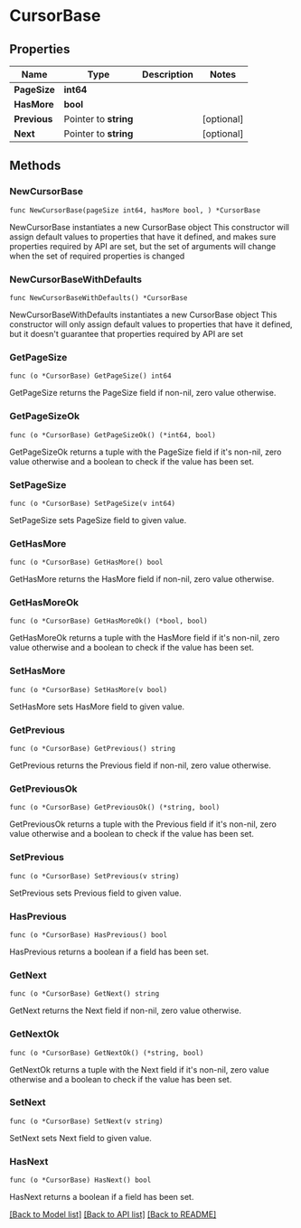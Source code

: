 # CursorBase

## Properties

Name | Type | Description | Notes
------------ | ------------- | ------------- | -------------
**PageSize** | **int64** |  | 
**HasMore** | **bool** |  | 
**Previous** | Pointer to **string** |  | [optional] 
**Next** | Pointer to **string** |  | [optional] 

## Methods

### NewCursorBase

`func NewCursorBase(pageSize int64, hasMore bool, ) *CursorBase`

NewCursorBase instantiates a new CursorBase object
This constructor will assign default values to properties that have it defined,
and makes sure properties required by API are set, but the set of arguments
will change when the set of required properties is changed

### NewCursorBaseWithDefaults

`func NewCursorBaseWithDefaults() *CursorBase`

NewCursorBaseWithDefaults instantiates a new CursorBase object
This constructor will only assign default values to properties that have it defined,
but it doesn't guarantee that properties required by API are set

### GetPageSize

`func (o *CursorBase) GetPageSize() int64`

GetPageSize returns the PageSize field if non-nil, zero value otherwise.

### GetPageSizeOk

`func (o *CursorBase) GetPageSizeOk() (*int64, bool)`

GetPageSizeOk returns a tuple with the PageSize field if it's non-nil, zero value otherwise
and a boolean to check if the value has been set.

### SetPageSize

`func (o *CursorBase) SetPageSize(v int64)`

SetPageSize sets PageSize field to given value.


### GetHasMore

`func (o *CursorBase) GetHasMore() bool`

GetHasMore returns the HasMore field if non-nil, zero value otherwise.

### GetHasMoreOk

`func (o *CursorBase) GetHasMoreOk() (*bool, bool)`

GetHasMoreOk returns a tuple with the HasMore field if it's non-nil, zero value otherwise
and a boolean to check if the value has been set.

### SetHasMore

`func (o *CursorBase) SetHasMore(v bool)`

SetHasMore sets HasMore field to given value.


### GetPrevious

`func (o *CursorBase) GetPrevious() string`

GetPrevious returns the Previous field if non-nil, zero value otherwise.

### GetPreviousOk

`func (o *CursorBase) GetPreviousOk() (*string, bool)`

GetPreviousOk returns a tuple with the Previous field if it's non-nil, zero value otherwise
and a boolean to check if the value has been set.

### SetPrevious

`func (o *CursorBase) SetPrevious(v string)`

SetPrevious sets Previous field to given value.

### HasPrevious

`func (o *CursorBase) HasPrevious() bool`

HasPrevious returns a boolean if a field has been set.

### GetNext

`func (o *CursorBase) GetNext() string`

GetNext returns the Next field if non-nil, zero value otherwise.

### GetNextOk

`func (o *CursorBase) GetNextOk() (*string, bool)`

GetNextOk returns a tuple with the Next field if it's non-nil, zero value otherwise
and a boolean to check if the value has been set.

### SetNext

`func (o *CursorBase) SetNext(v string)`

SetNext sets Next field to given value.

### HasNext

`func (o *CursorBase) HasNext() bool`

HasNext returns a boolean if a field has been set.


[[Back to Model list]](../README.md#documentation-for-models) [[Back to API list]](../README.md#documentation-for-api-endpoints) [[Back to README]](../README.md)


